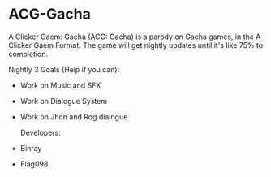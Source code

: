 # ACG-Gacha
A Clicker Gaem: Gacha (ACG: Gacha) is a parody on Gacha games, in the A Clicker Gaem Format. The game will get nightly updates until it's like 75% to completion.

Nightly 3 Goals (Help if you can):
* Work on Music and SFX
* Work on Dialogue System
* Work on Jhon and Rog dialogue

  Developers:
* Binray
* Flag098
